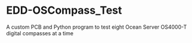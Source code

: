 # EDD-OSCompass_Test
A custom PCB and Python program to test eight Ocean Server OS4000-T digital compasses at a time
